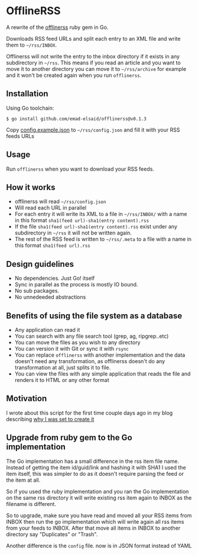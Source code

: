 OfflineRSS
==========

A rewrite of the [offlinerss](https://rubygems.org/gems/offlinerss) ruby gem in Go.

Downloads RSS feed URLs and split each entry to an XML file and write them to
`~/rss/INBOX`.

Offlinerss will not write the entry to the inbox directory if it exists in any
subdirectory in `~/rss`. This means if you read an article and you want to move
it to another directory you can move it to `~/rss/archive` for example and it
won't be created again when you run `offlinerss`.

## Installation

Using Go toolchain:

```
$ go install github.com/emad-elsaid/offlinerss@v0.1.3
```

Copy [config.example.json](config.example.json) to `~/rss/config.json` and fill it with your RSS feeds URLs

## Usage

Run `offlinerss` when you want to download your RSS feeds.

## How it works

- offlinerss will read `~/rss/config.json`
- Will read each URL in parallel
- For each entry it will write its XML to a file in `~/rss/INBOX/` with a name
  in this format `sha1(feed url)-sha1(entry content).rss`
- If the file `sha1(feed url)-sha1(entry content).rss` exist under any
  subdirectory in `~/rss` it will not be written again.
- The rest of the RSS feed is written to `~/rss/.meta` to a file with a name in
  this format `sha1(feed url).rss`

## Design guidelines

- No dependencies. Just Go! itself
- Sync in parallel as the process is mostly IO bound.
- No sub packages.
- No unnedeeded abstractions

## Benefits of using the file system as a database

- Any application can read it
- You can search with any file search tool (grep, ag, ripgrep..etc)
- You can move the files as you wish to any directory
- You can version it with Git or sync it with `rsync`
- You can replace `offlinerss` with another implementation and the data doesn't
  need any transformation, as offlinerss doesn't do any transformation at all,
  just splits it to file.
- You can view the files with any simple application that reads the file and
  renders it to HTML or any other format

## Motivation

I wrote about this script for the first time couple days ago in my blog
describing [ why I was set to create it ](https://www.emadelsaid.com/download-RSS-offline/)


## Upgrade from ruby gem to the Go implementation

The Go implementation has a small difference in the rss item file name. Instead of getting the item id/guid/link and hashing it with SHA1 I used the item itself, this was simpler to do as it doesn't require parsing the feed or the item at all.

So if you used the ruby implementation and you ran the Go implementation on the same rss directory it will write existing rss item again to INBOX as the filename is different.

So to upgrade, make sure you have read and moved all your RSS items from INBOX then run the go implementation which will write again all rss items from your feeds to INBOX. After that move all items in INBOX to another directory say "Duplicates" or "Trash".

Another difference is the `config` file. now is in JSON format instead of YAML
